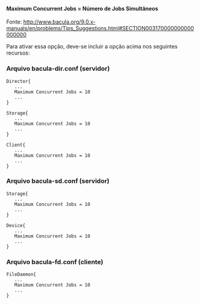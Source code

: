 #### Maximum Concurrent Jobs = Número de Jobs Simultâneos
Fonte: http://www.bacula.org/9.0.x-manuals/en/problems/Tips_Suggestions.html#SECTION003170000000000000000

Para ativar essa opção, deve-se incluir a opção acima nos seguintes recursos:

### Arquivo bacula-dir.conf (servidor)

````
Director{
   ...
   Maximum Concurrent Jobs = 10
   ...
}

Storage{
   ...
   Maximum Concurrent Jobs = 10
   ...
}

Client{
   ...
   Maximum Concurrent Jobs = 10
   ...
}
````
### Arquivo bacula-sd.conf (servidor)
````
Storage{
   ...
   Maximum Concurrent Jobs = 10
   ...
}

Device{
   ...
   Maximum Concurrent Jobs = 10
   ...
}

````

### Arquivo bacula-fd.conf (cliente)
````
FileDaemon{
   ...
   Maximum Concurrent Jobs = 10
   ...
}
````
